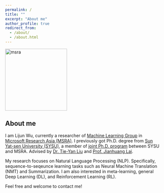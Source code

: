 ```yaml
---
permalink: /
title: ""
excerpt: "About me"
author_profile: true
redirect_from: 
  - /about/
  - /about.html
---
```


<img src="https://apeterswu.github.io/images/msra.png" alt="msra"  width="200">

About me
------
I am Lijun Wu, currently a researcher of [Machine Learning Group](https://www.microsoft.com/en-us/research/group/machine-learning-research-group/) in [Microsoft Research Asia (MSRA)](https://www.msra.cn/). I previously got Ph.D. degree from [Sun Yat-sen University (SYSU)](http://www.sysu.edu.cn/2012/en/index.htm), a member of [joint Ph.D. program](https://www.msra.cn/zh-cn/connections/academic-programs/joint-phd) between SYSU and MSRA. Advised by [Dr. Tie-Yan Liu](https://www.microsoft.com/en-us/research/people/tyliu/) and [Prof. Jianhuang Lai](http://sdcs.sysu.edu.cn/content/2498). 

My research focuses on Natural Language Processing (NLP). Specifically, sequence-to-seqeunce learning tasks such as Neural Machine Translation (NMT) and Summarization. I am also interested in meta-learning, general Deep Learning (DL), and Reinforcement Learning (RL).

Feel free and welcome to contact me!


<div style="width: 250px; margin: auto;">
		<script type="text/javascript" id="clustrmaps" src="//cdn.clustrmaps.com/map_v2.js?cl=ffffff&w=a&t=tt&d=DqbbzWwcRTMYjO1e01t5kB_HHvBm_7eWoxdlOK1UCuo"></script>
</div>